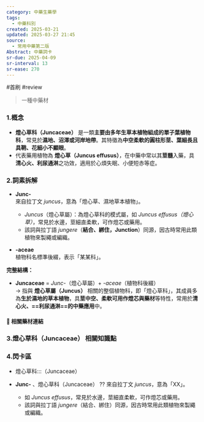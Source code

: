 ```yaml
---
category: 中藥生藥學
tags:
  - 中藥科別
created: 2025-03-21
updated: 2025-03-27 21:45
source:
  - 常用中藥第二版
Abstract: 中藥詞卡
sr-due: 2025-04-09
sr-interval: 13
sr-ease: 270
---
```

#首刷 #review
> 一種中藥材
### 1.概念
- **燈心草科（Juncaceae）** 是一類**主要由多年生草本植物組成的單子葉植物科**，常見於**濕地、沼澤或河岸地帶**。其特徵為**中空柔軟的圓柱形莖、葉細長且具鞘、花細小不顯眼**。  
- 代表藥用植物為 **燈心草（Juncus effusus）**，在中藥中常以其**莖髓**入藥，具**清心火、利尿通淋**之功效，適用於心煩失眠、小便短赤等症。 

### 2.詞素拆解
- **Junc-**  
  來自拉丁文 *juncus*，意為「燈心草、濕地草本植物」。  
  - *Juncus*（燈心草屬）：為燈心草科的模式屬，如 *Juncus effusus（燈心草）*，常見於水邊，莖細直柔軟，可作燈芯或藥用。  
  - 該詞與拉丁語 *jungere*（**結合、綁住，Junction**）同源，因古時常用此類植物來製繩或編織。  

- **-aceae**  
  植物科名標準後綴，表示「某某科」。  

**完整結構：**
- **Juncaceae** = *Junc-*（燈心草屬）+ *-aceae*（植物科後綴）  
→ 指與 **燈心草屬（Juncus）** 相關的整個植物科，即「燈心草科」，其成員多為**生於濕地的草本植物**，具**莖中空、柔軟可用作燈芯與藥材**等特性，常用於**清心火、==利尿通淋==的中藥應用**中。 <!--SR:!2025-03-30,3,270-->  

#### 📌 相關藥材連結



### 3.燈心草科（Juncaceae） 相關知識點




### 4.閃卡區

- 燈心草科:::（Juncaceae） <!--SR:!2025-03-30,3,270!2025-03-30,3,270-->


- **Junc-**  、燈心草科（Juncaceae）
??
  來自拉丁文 *juncus*，意為「XX」。  
  - 如 *Juncus effusus*，常見於水邊，莖細直柔軟，可作燈芯或藥用。  
  - 該詞與拉丁語 *jungere*（結合、綁住）同源，因古時常用此類植物來製繩或編織。 <!--SR:!2025-03-31,4,290!2025-03-31,4,290-->  